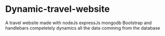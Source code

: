 # Dynamic-travel-website
A travel website  made with nodeJs expressJs mongodb Bootstrap and handlebars compeletely dynamics all the data comming from the database
